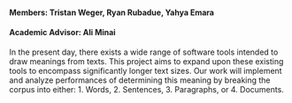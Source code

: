 #### Members: Tristan Weger, Ryan Rubadue, Yahya Emara
#### Academic Advisor: Ali Minai



In the present day, there exists a wide range of software tools intended to draw meanings from texts. 
This project aims to expand upon these existing tools to encompass significantly longer text sizes. 
Our work will implement and analyze performances of determining this meaning by breaking the corpus into either: 
    1. Words, 2. Sentences, 3. Paragraphs, or 4. Documents.  
